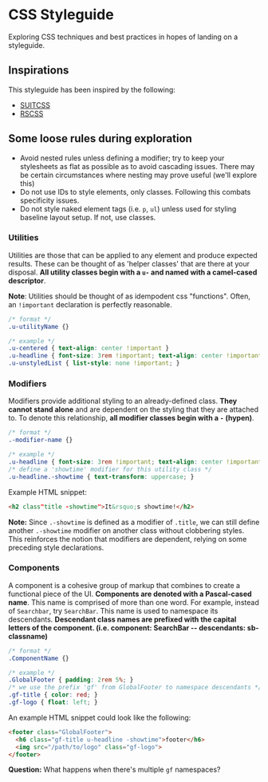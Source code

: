# CSS Styleguide
Exploring CSS techniques and best practices in hopes of landing on a styleguide.

## Inspirations

This styleguide has been inspired by the following:

- [SUITCSS](https://suitcss.github.io/)
- [RSCSS](https://github.com/rstacruz/rscss)

## Some loose rules during exploration

- Avoid nested rules unless defining a modifier; try to keep your stylesheets as flat as possible as to avoid cascading issues. There may be certain circumstances where nesting may prove useful (we'll explore this)
- Do not use IDs to style elements, only classes. Following this combats specificity issues.
- Do not style naked element tags (i.e. `p`, `ul`) unless used for styling baseline layout setup. If not, use classes.


### Utilities

Utilities are those that can be applied to any element and produce expected results. These can be thought of as 'helper classes' that are there at your disposal. **All utility classes begin with a `u-` and named with a camel-cased descriptor**.

**Note**: Utilities should be thought of as idempodent css "functions". Often, an `!important` declaration is perfectly reasonable.

```css
/* format */
.u-utilityName {}

/* example */
.u-centered { text-align: center !important }
.u-headline { font-size: 3rem !important; text-align: center !important; }
.u-unstyledList { list-style: none !important; }
```

### Modifiers

Modifiers provide additional styling to an already-defined class. **They cannot stand alone** and are dependent on the styling that they are attached to. To denote this relationship, **all modifier classes begin with a `-` (hypen)**.

```css
/* format */
.-modifier-name {}

/* example */
.u-headline { font-size: 3rem !important; text-align: center !important; }
/* define a 'showtime' modifier for this utility class */
.u-headline.-showtime { text-transform: uppercase; }
```

Example HTML snippet:

```html
<h2 class"title -showtime">It&rsquo;s showtime!</h2>
```

**Note:** Since `.-showtime` is defined as a modifier of `.title`, we can still define another `.-showtime` modifier on another class without clobbering styles. This reinforces the notion that modifiers are dependent, relying on some preceding style declarations.


### Components

A component is a cohesive group of markup that combines to create a functional piece of the UI. **Components are denoted with a Pascal-cased name**. This name is comprised of more than one word. For example, instead of `Searchbar`, try `SearchBar`. This name is used to namespace its descendants. **Descendant class names are prefixed with the capital letters of the component. (i.e. component: SearchBar -- descendants: sb-classname)**

```css
/* format */
.ComponentName {}

/* example */
.GlobalFooter { padding: 2rem 5%; }
/* we use the prefix 'gf' from GlobalFooter to namespace descendants */
.gf-title { color: red; }
.gf-logo { float: left; }
```

An example HTML snippet could look like the following:

```html
<footer class="GlobalFooter">
  <h6 class="gf-title u-headline -showtime">footer</h6>
  <img src="/path/to/logo" class="gf-logo">
</footer>
```

**Question:** What happens when there's multiple `gf` namespaces?
